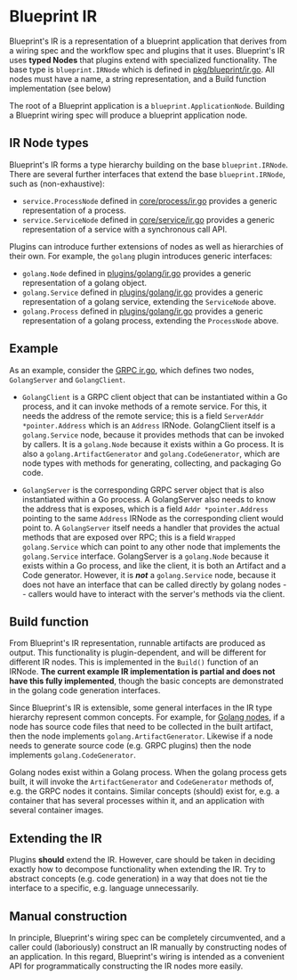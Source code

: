 # Blueprint IR

Blueprint's IR is a representation of a blueprint application that derives from a wiring spec and the workflow spec and plugins that it uses.  Blueprint's IR uses **typed Nodes** that plugins extend with specialized functionality.  The base type is `blueprint.IRNode` which is defined in [pkg/blueprint/ir.go](pkg/blueprint/ir.go).  All nodes must have a name, a string representation, and a Build function implementation (see below)

The root of a Blueprint application is a `blueprint.ApplicationNode`.  Building a Blueprint wiring spec will produce a blueprint application node.

## IR Node types

Blueprint's IR forms a type hierarchy building on the base `blueprint.IRNode`.  There are several further interfaces that extend the base `blueprint.IRNode`, such as (non-exhaustive):

* `service.ProcessNode` defined in [core/process/ir.go](pkg/core/process/ir.go) provides a generic representation of a process.
* `service.ServiceNode` defined in [core/service/ir.go](pkg/core/service/ir.go) provides a generic representation of a service with a synchronous call API.

Plugins can introduce further extensions of nodes as well as hierarchies of their own.  For example, the `golang` plugin introduces generic interfaces:

* `golang.Node` defined in [plugins/golang/ir.go](pkg/plugins/golang/ir.go) provides a generic representation of a golang object.
* `golang.Service` defined in [plugins/golang/ir.go](pkg/plugins/golang/ir.go) provides a generic representation of a golang service, extending the `ServiceNode` above.
* `golang.Process` defined in [plugins/golang/ir.go](pkg/plugins/golang/ir.go) provides a generic representation of a golang process, extending the `ProcessNode` above.

## Example

As an example, consider the [GRPC ir.go](pkg/plugins/grpc/ir.go), which defines two nodes, `GolangServer` and `GolangClient`.

* `GolangClient` is a GRPC client object that can be instantiated within a Go process, and it can invoke methods of a remote service.  For this, it needs the address of the remote service; this is a field `ServerAddr *pointer.Address` which is an `Address` IRNode.  GolangClient itself is a `golang.Service` node, because it provides methods that can be invoked by callers.  It is a `golang.Node` because it exists within a Go process.  It is also a `golang.ArtifactGenerator` and `golang.CodeGenerator`, which are node types with methods for generating, collecting, and packaging Go code.

* `GolangServer` is the corresponding GRPC server object that is also instantiated within a Go process.  A GolangServer also needs to know the address that is exposes, which is a field `Addr *pointer.Address` pointing to the same `Address` IRNode as the corresponding client would point to.  A `GolangServer` itself needs a handler that provides the actual methods that are exposed over RPC; this is a field `Wrapped golang.Service` which can point to any other node that implements the `golang.Service` interface.  GolangServer is a `golang.Node` because it exists within a Go process, and like the client, it is both an Artifact and a Code generator.  However, it is ***not*** a `golang.Service` node, because it does not have an interface that can be called directly by golang nodes -- callers would have to interact with the server's methods via the client.

## Build function

From Blueprint's IR representation, runnable artifacts are produced as output.  This functionality is plugin-dependent, and will be different for different IR nodes.  This is implemented in the `Build()` function of an IRNode.  **The current example IR implementation is partial and does not have this fully implemented**, though the basic concepts are demonstrated in the golang code generation interfaces.

Since Blueprint's IR is extensible, some general interfaces in the IR type hierarchy represent common concepts.  For example, for [Golang nodes](pkg/plugins/golang/ir.go), if a node has source code files that need to be collected in the built artifact, then the node implements `golang.ArtifactGenerator`.  Likewise if a node needs to generate source code (e.g. GRPC plugins) then the node implements `golang.CodeGenerator`.

Golang nodes exist within a Golang process.  When the golang process gets built, it will invoke the `ArtifactGenerator` and `CodeGenerator` methods of, e.g. the GRPC nodes it contains.  Similar concepts (should) exist for, e.g. a container that has several processes within it, and an application with several container images.

## Extending the IR

Plugins **should** extend the IR.  However, care should be taken in deciding exactly how to decompose functionality when extending the IR.  Try to abstract concepts (e.g. code generation) in a way that does not tie the interface to a specific, e.g. language unnecessarily.


## Manual construction

In principle, Blueprint's wiring spec can be completely circumvented, and a caller could (laboriously) construct an IR manually by constructing nodes of an application.  In this regard, Blueprint's wiring is intended as a convenient API for programmatically constructing the IR nodes more easily.


